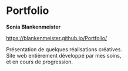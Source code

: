 # Portfolio
**Sonia Blankenmeister**

https://blankenmeister.github.io/Portfolio/


Présentation de quelques réalisations créatives.  
Site web entièrement développé par mes soins,  
et en cours de progression.



 
